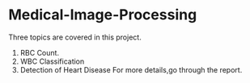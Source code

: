 # Medical-Image-Processing
Three topics are covered in this project.
1. RBC Count.
2. WBC Classification
3. Detection of Heart Disease
For more details,go through the report.
